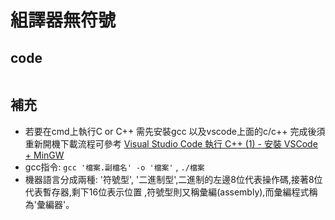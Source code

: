 # 組譯器無符號
## code
```
```
## 補充
* 若要在cmd上執行C or C++ 需先安裝gcc 以及vscode上面的c/c++ 完成後須重新開機下載流程可參考 [Visual Studio Code 執行 C++ (1) - 安裝 VSCode + MinGW](https://ithelp.ithome.com.tw/articles/10190235)
* gcc指令: ``` gcc '檔案.副檔名' -o '檔案' ``` , ```./檔案```
* 機器語言分成兩種: '符號型', '二進制型',二進制的左邊8位代表操作碼,接著8位代表暫存器,剩下16位表示位置 ,符號型則又稱彙編(assembly),而彙編程式稱為'彙編器'。
